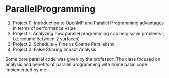 # ParallelProgramming

1. Project 0: Introduction to OpenMP and Parallel Programming advantages in terms of performance value
2. Project 1: Analyzing how parallel programming can help solve problems ( i.e. volume between 2 surfaces)
3. Project 2: Schedule + Fine vs Coarse Parallelism
4. Project 3: False Sharing Impact Analysis 

Some core parallel code was given by the professor. The class focused on analysis and benefits of parallel programming with some basic code implemented by me.
